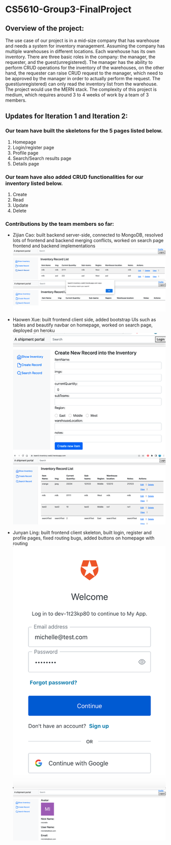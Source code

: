 # CS5610-Group3-FinalProject

## Overview of the project: 

The use case of our project is in a mid-size company that has warehouse and needs a system for inventory management. Assuming the company has multiple warehouses in different locations. Each warehouse has its own inventory. There are three basic roles in the company: the manager, the requester, and the guest(unregistered). The manager has the ability to perform CRUD operations for the inventory of the warehouses, on the other hand, the requester can raise CRUD request to the manager, which need to be approved by the manager in order to actually perform the request. The guest(unregistered) can only read the inventory list from the warehouse. The project would use the MERN stack. The complexity of this project is medium, which requires around 3 to 4 weeks of work by a team of 3 members. 


## Updates for Iteration 1 and Iteration 2: 

### Our team have built the skeletons for the 5 pages listed below. 
1. Homepage
2. Login/register page
3. Profile page
4. Search/Search results page
5. Details page
### Our team have also added CRUD functionalities for our inventory listed below. 
1. Create
2. Read
3. Update
4. Delete

### Contributions by the team members so far:
- Zijian Cao: built backend server-side, connected to MongoDB, resolved lots of frontend and backend merging conflicts, worked on search page frontend and backend implementations
![search milk](readme_screenshots/zijian1.png?raw=true "Optional Title")
![search something that's not in the database](readme_screenshots/zijian2.png?raw=true "Optional Title")

- Haowen Xue: built frontend client side, added bootstrap UIs such as tables and beautify navbar on homepage, worked on search page, deployed on heroku
![create new record](readme_screenshots/zack1.png?raw=true "Optional Title")
![inventory record list page](readme_screenshots/zack2.png?raw=true "Optional Title")

- Junyan Ling: built frontend client skeleton, built login, register and profile pages, fixed routing bugs, added buttons on homepage with routing
![log in and register](readme_screenshots/junyan1.png?raw=true "Optional Title")
![profie page](readme_screenshots/junyan2.png?raw=true "Optional Title")